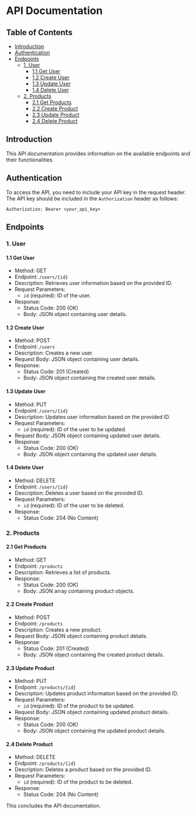 # API Documentation

## Table of Contents
- [Introduction](#introduction)
- [Authentication](#authentication)
- [Endpoints](#endpoints)
  - [1. User](#user)
    - [1.1 Get User](#get-user)
    - [1.2 Create User](#create-user)
    - [1.3 Update User](#update-user)
    - [1.4 Delete User](#delete-user)
  - [2. Products](#products)
    - [2.1 Get Products](#get-products)
    - [2.2 Create Product](#create-product)
    - [2.3 Update Product](#update-product)
    - [2.4 Delete Product](#delete-product)

## Introduction<a name="introduction"></a>
This API documentation provides information on the available endpoints and their functionalities.

## Authentication<a name="authentication"></a>
To access the API, you need to include your API key in the request header. The API key should be included in the `Authorization` header as follows:
```
Authorization: Bearer <your_api_key>
```

## Endpoints<a name="endpoints"></a>

### 1. User<a name="user"></a>

#### 1.1 Get User<a name="get-user"></a>
- Method: GET
- Endpoint: `/users/{id}`
- Description: Retrieves user information based on the provided ID.
- Request Parameters:
  - `id` (required): ID of the user.
- Response:
  - Status Code: 200 (OK)
  - Body: JSON object containing user details.

#### 1.2 Create User<a name="create-user"></a>
- Method: POST
- Endpoint: `/users`
- Description: Creates a new user.
- Request Body: JSON object containing user details.
- Response:
  - Status Code: 201 (Created)
  - Body: JSON object containing the created user details.

#### 1.3 Update User<a name="update-user"></a>
- Method: PUT
- Endpoint: `/users/{id}`
- Description: Updates user information based on the provided ID.
- Request Parameters:
  - `id` (required): ID of the user to be updated.
- Request Body: JSON object containing updated user details.
- Response:
  - Status Code: 200 (OK)
  - Body: JSON object containing the updated user details.

#### 1.4 Delete User<a name="delete-user"></a>
- Method: DELETE
- Endpoint: `/users/{id}`
- Description: Deletes a user based on the provided ID.
- Request Parameters:
  - `id` (required): ID of the user to be deleted.
- Response:
  - Status Code: 204 (No Content)

### 2. Products<a name="products"></a>

#### 2.1 Get Products<a name="get-products"></a>
- Method: GET
- Endpoint: `/products`
- Description: Retrieves a list of products.
- Response:
  - Status Code: 200 (OK)
  - Body: JSON array containing product objects.

#### 2.2 Create Product<a name="create-product"></a>
- Method: POST
- Endpoint: `/products`
- Description: Creates a new product.
- Request Body: JSON object containing product details.
- Response:
  - Status Code: 201 (Created)
  - Body: JSON object containing the created product details.

#### 2.3 Update Product<a name="update-product"></a>
- Method: PUT
- Endpoint: `/products/{id}`
- Description: Updates product information based on the provided ID.
- Request Parameters:
  - `id` (required): ID of the product to be updated.
- Request Body: JSON object containing updated product details.
- Response:
  - Status Code: 200 (OK)
  - Body: JSON object containing the updated product details.

#### 2.4 Delete Product<a name="delete-product"></a>
- Method: DELETE
- Endpoint: `/products/{id}`
- Description: Deletes a product based on the provided ID.
- Request Parameters:
  - `id` (required): ID of the product to be deleted.
- Response:
  - Status Code: 204 (No Content)

This concludes the API documentation.
